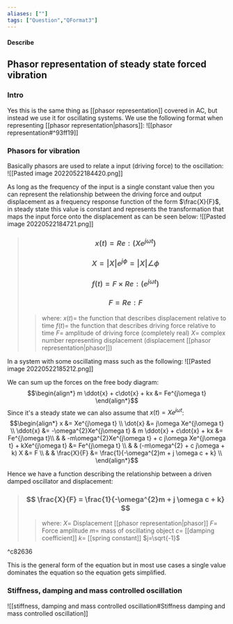 ```yaml
---
aliases: [""]
tags: ["Question","QFormat3"]
---
```


#### Describe
## Phasor representation of steady state forced vibration
### Intro
Yes this is the same thing as [[phasor representation]] covered in AC, but instead we use it for oscillating systems. We use the following format when representing [[phasor representation|phasors]]:
![[phasor representation#^93ff19]]

### Phasors for vibration
Basically phasors are used to relate a input (driving force) to the oscillation:
![[Pasted image 20220522184420.png]]

As long as the frequency of the input is a single constant value then you can represent the relationship between the driving force and output displacement as a frequency response function of the form $\frac{X}{F}$, in steady state this value is constant and represents the transformation that maps the input force onto the displacement as can be seen below:
![[Pasted image 20220522184721.png]]

> ### $$ x(t) = Re: (Xe^{j\omega t}) $$ 
> ### $$ X = |X|e^{j\phi} = |X|\angle \phi $$
> ### $$$$
> ### $$ f(t) = F\times Re: ( e^{j\omega t} ) $$
> ### $$ F = Re: F $$
>> where:
>> $x(t)=$ the function that describes displacement relative to time
>> $f(t)=$ the function that describes driving force relative to time
>> $F=$ amplitude of driving force (completely real)
>> $X=$ complex number representing displacement (displacement [[phasor representation|phasor]])

In a system with some oscillating mass such as the following:
![[Pasted image 20220522185212.png]]

We can sum up the forces on the free body diagram:
$$\begin{align*}
m \ddot{x} + c\dot{x} + kx &= Fe^{j\omega t}
\end{align*}$$
Since it's a steady state we can also assume that $x(t) = Xe^{j\omega t}$:
$$\begin{align*}
x &= Xe^{j\omega t} \\
\dot{x} &= j\omega Xe^{j\omega t} \\
\ddot{x} &= -\omega^{2}Xe^{j\omega t} & m \ddot{x} + c\dot{x} + kx &= Fe^{j\omega t}\\
& & -m\omega^{2}Xe^{j\omega t} + c j\omega Xe^{j\omega t} + kXe^{j\omega t} &= Fe^{j\omega t} \\
& & (-m\omega^{2} + c j\omega  + k) X &= F \\
& &  \frac{X}{F} &= \frac{1}{-\omega^{2}m + j \omega c + k} \\
\end{align*}$$

Hence we have a function describing the relationship between a driven damped oscillator and displacement:

> ### $$ \frac{X}{F} = \frac{1}{-\omega^{2}m + j \omega c + k} $$ 
>> where:
>> $X=$ Displacement [[phasor representation|phasor]]
>> $F=$ Force amplitude
>> $m=$ mass of oscillating object
>> $c=$ [[damping coefficient]]
>> $k=$ [[spring constant]]
>> $j=\sqrt{-1}$

^c82636

This is the general form of the equation but in most use cases a single value dominates the equation so the equation gets simplified.

### Stiffness, damping and mass controlled oscillation

![[stiffness, damping and mass controlled oscillation#Stiffness damping and mass controlled oscillation]]
